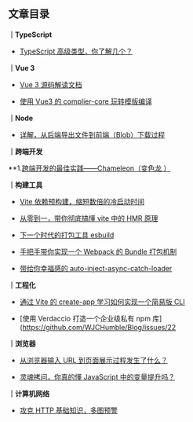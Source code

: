 ## 文章目录


**｜TypeScript**

- [TypeScript 高级类型，你了解几个？](https://github.com/WJCHumble/Blog/issues/21)

**｜Vue 3**

- [Vue 3 源码解读文档](https://wjchumble.github.io/explain-vue3.0/)

- [使用 Vue3 的 complier-core 玩转模版编译 ](https://github.com/WJCHumble/Blog/issues/18)

**｜Node**

- [详解，从后端导出文件到前端（Blob）下载过程](https://github.com/WJCHumble/Blog/issues/20)

**｜跨端开发**

**1.[跨端开发的最佳实践——Chameleon（变色龙 ）](https://github.com/WJCHumble/Blog/issues/16)

**｜构建工具**

- [Vite 依赖预构建，缩短数倍的冷启动时间](https://github.com/WJCHumble/Blog/issues/11)

- [从零到一，带你彻底搞懂 vite 中的 HMR 原理](https://github.com/WJCHumble/Blog/issues/19)

- [下一个时代的打包工具 esbuild](https://github.com/WJCHumble/Blog/issues/14)

- [手把手带你实现一个 Webpack 的 Bundle 打包机制](https://github.com/WJCHumble/Blog/issues/15)

- [带给你幸福感的 auto-inject-async-catch-loader](https://github.com/WJCHumble/Blog/issues/12)

**｜工程化**

- [通过 Vite 的 create-app 学习如何实现一个简易版 CLI ](https://github.com/WJCHumble/Blog/issues/13)

- [使用 Verdaccio 打造一个企业级私有 npm 库](https://github.com/WJCHumble/Blog/issues/22

**｜浏览器**

- [从浏览器输入 URL 到页面展示过程发生了什么？](https://github.com/WJCHumble/Blog/issues/3)

- [灵魂拷问，你真的懂 JavaScript 中的变量提升吗？](https://github.com/WJCHumble/Blog/issues/17)

**｜计算机网络**

- [攻克 HTTP 基础知识，多图预警](https://github.com/WJCHumble/Blog/issues/1)
